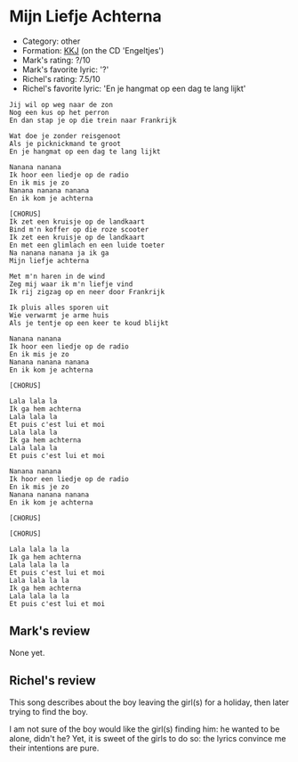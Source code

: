# Mijn Liefje Achterna

 * Category: other
 * Formation: [KKJ](Kkj.md) (on the CD 'Engeltjes')
 * Mark's rating: ?/10
 * Mark's favorite lyric: '?'
 * Richel's rating: 7.5/10
 * Richel's favorite lyric: 'En je hangmat op een dag te lang lijkt'

```
Jij wil op weg naar de zon
Nog een kus op het perron
En dan stap je op die trein naar Frankrijk

Wat doe je zonder reisgenoot
Als je picknickmand te groot
En je hangmat op een dag te lang lijkt

Nanana nanana
Ik hoor een liedje op de radio
En ik mis je zo
Nanana nanana nanana
En ik kom je achterna

[CHORUS]
Ik zet een kruisje op de landkaart
Bind m'n koffer op die roze scooter
Ik zet een kruisje op de landkaart
En met een glimlach en een luide toeter
Na nanana nanana ja ik ga
Mijn liefje achterna

Met m'n haren in de wind
Zeg mij waar ik m'n liefje vind
Ik rij zigzag op en neer door Frankrijk

Ik pluis alles sporen uit
Wie verwarmt je arme huis
Als je tentje op een keer te koud blijkt

Nanana nanana
Ik hoor een liedje op de radio
En ik mis je zo
Nanana nanana nanana
En ik kom je achterna

[CHORUS]

Lala lala la
Ik ga hem achterna
Lala lala la
Et puis c'est lui et moi
Lala lala la
Ik ga hem achterna
Lala lala la
Et puis c'est lui et moi

Nanana nanana
Ik hoor een liedje op de radio
En ik mis je zo
Nanana nanana nanana
En ik kom je achterna

[CHORUS]

[CHORUS]

Lala lala la la
Ik ga hem achterna
Lala lala la la
Et puis c'est lui et moi
Lala lala la la
Ik ga hem achterna
Lala lala la la
Et puis c'est lui et moi
```

## Mark's review

None yet.

## Richel's review

This song describes about the boy leaving the girl(s) for a holiday, then later trying to find the boy.

I am not sure of the boy would like the girl(s) finding him: he wanted to be alone, didn't he? Yet, it is
sweet of the girls to do so: the lyrics convince me their intentions are pure.